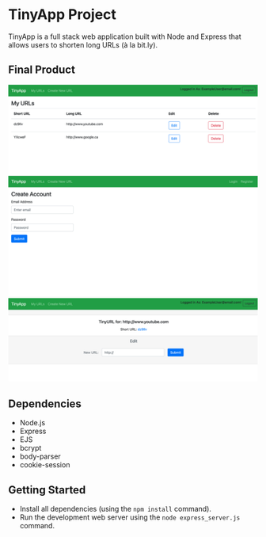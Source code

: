 # TinyApp Project

TinyApp is a full stack web application built with Node and Express that allows users to shorten long URLs (à la bit.ly).

## Final Product

!["urls page displaying table of short URL and long URL"](https://github.com/Davichavix/tinyapp/blob/main/docs/urls-page.png?raw=true)
!["Register page for new users"](https://github.com/Davichavix/tinyapp/blob/main/docs/register-page.png?raw=true)
!["Page to reassign existing short URLs to new long URLs"](https://github.com/Davichavix/tinyapp/blob/main/docs/urls-show.png?raw=true)

## Dependencies

- Node.js
- Express
- EJS
- bcrypt
- body-parser
- cookie-session


## Getting Started

- Install all dependencies (using the `npm install` command).
- Run the development web server using the `node express_server.js` command.